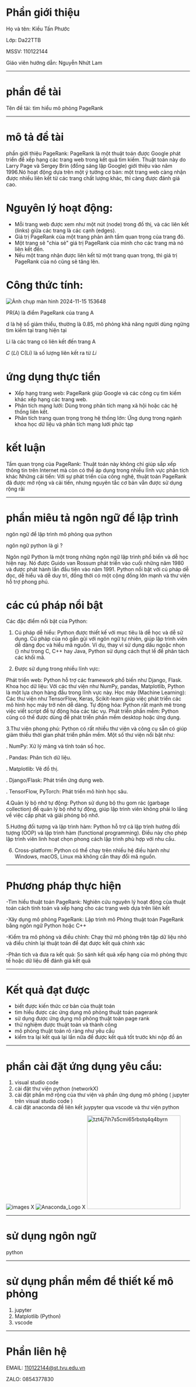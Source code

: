 # Phần giới thiệu
Họ và tên: Kiều Tấn Phước

Lớp: Da22TTB

MSSV: 110122144

Giáo viên hướng dẫn: Nguyễn Nhứt Lam
_______________________________________
# phần đề tài
Tên đề tài: tìm hiểu mô phỏng PageRank
______________________________________
# mô tả đề tài
phần giới thiệu PageRank:
PageRank là một thuật toán được Google phát triển để xếp hạng các trang web trong kết quả tìm kiếm. Thuật toán này do Larry Page và Sergey Brin (đồng sáng lập Google) giới thiệu vào năm 1996.Nó hoạt động dựa trên một ý tưởng cơ bản: một trang web càng nhận được 
nhiều liên kết từ các trang chất lượng khác, thì càng được đánh giá cao.
# Nguyên lý hoạt động:
- Mỗi trang web được xem như một nút (node) trong đồ thị, và các liên kết (links) giữa các trang là các cạnh (edges).
- Giá trị PageRank của một trang phản ánh tầm quan trọng của trang đó.
- Một trang sẽ "chia sẻ" giá trị PageRank của mình cho các trang mà nó liên kết đến.
- Nếu một trang nhận được liên kết từ một trang quan trọng, thì giá trị PageRank của nó cũng sẽ tăng lên.
# Công thức tính:
​![Ảnh chụp màn hình 2024-11-15 153648](https://github.com/user-attachments/assets/53652db6-9a56-475a-a620-fc182609d311)

PR(A) là điểm PageRank của trang A

d là hệ số giảm thiểu, thường là 0.85, mô phỏng khả năng người dùng ngừng tìm kiếm tại trang hiện tại

Li là các trang có liên kết đến trang A

𝐶 (𝐿𝑖) C(Li) là số lượng liên kết ra từ 𝐿𝑖
# ứng dụng thực tiển

- Xếp hạng trang web: PageRank giúp Google và các công cụ tìm kiếm khác xếp hạng các trang web.
- Phân tích mạng lưới: Dùng trong phân tích mạng xã hội hoặc các hệ thống liên kết.
- Phân tích trang quan trọng trong hệ thống lớn: Ứng dụng trong ngành khoa học dữ liệu và phân tích mạng lưới phức tạp

# kết luận
Tầm quan trọng của PageRank: Thuật toán này không chỉ giúp sắp xếp thông tin trên Internet mà còn có thể áp dụng trong nhiều lĩnh vực phân tích khác
Những cải tiến: Với sự phát triển của công nghệ, thuật toán PageRank đã được mở rộng và cải tiến, nhưng nguyên tắc cơ bản vẫn được sử dụng rộng rãi
______________________________________________________________________________________________________________________________
# phần miêu tả ngôn ngữ để lập trình 
ngôn ngữ để lập trình mô phỏng qua python

ngôn ngữ python là gì ?

Ngôn ngữ Python là một trong những ngôn ngữ lập trình phổ biến và dễ học hiện nay. Nó được Guido van Rossum phát triển vào cuối những năm 1980 và được phát hành lần đầu tiên vào năm 1991. Python nổi bật với cú pháp dễ đọc, dễ hiểu và dễ duy trì, đồng thời có một cộng đồng lớn mạnh và thư viện hỗ trợ phong phú.
# các cú pháp nổi bật

Các đặc điểm nổi bật của Python:
1. Cú pháp dễ hiểu: Python được thiết kế với mục tiêu là dễ học và dễ sử dụng. Cú pháp của nó gần gũi với ngôn ngữ tự nhiên, giúp lập trình viên dễ dàng đọc và hiểu mã nguồn. Ví dụ, thay vì sử dụng dấu ngoặc nhọn {} như trong C, C++ hay Java, Python sử dụng cách thụt lề để phân tách các khối mã.

2. Được sử dụng trong nhiều lĩnh vực:

Phát triển web: Python hỗ trợ các framework phổ biến như Django, Flask.
Khoa học dữ liệu: Với các thư viện như NumPy, pandas, Matplotlib, Python là một lựa chọn hàng đầu trong lĩnh vực này.
Học máy (Machine Learning): Các thư viện như TensorFlow, Keras, Scikit-learn giúp việc phát triển các mô hình học máy trở nên dễ dàng.
Tự động hóa: Python rất mạnh mẽ trong việc viết script để tự động hóa các tác vụ.
Phát triển phần mềm: Python cũng có thể được dùng để phát triển phần mềm desktop hoặc ứng dụng.

3.Thư viện phong phú: Python có rất nhiều thư viện và công cụ sẵn có giúp giảm thiểu thời gian phát triển phần mềm. Một số thư viện nổi bật như:

. NumPy: Xử lý mảng và tính toán số học.

. Pandas: Phân tích dữ liệu.

. Matplotlib: Vẽ đồ thị.

. Django/Flask: Phát triển ứng dụng web.

. TensorFlow, PyTorch: Phát triển mô hình học sâu.

4.Quản lý bộ nhớ tự động: Python sử dụng bộ thu gom rác (garbage collection) để quản lý bộ nhớ tự động, giúp lập trình viên không phải lo lắng về việc cấp phát và giải phóng bộ nhớ.

5.Hướng đối tượng và lập trình hàm: Python hỗ trợ cả lập trình hướng đối tượng (OOP) và lập trình hàm (functional programming). Điều này cho phép lập trình viên linh hoạt chọn phong cách lập trình phù hợp với nhu cầu.

6. Cross-platform: Python có thể chạy trên nhiều hệ điều hành như Windows, macOS, Linux mà không cần thay đổi mã nguồn.

___________________________________________________________________________________________________________________________________________

# Phương pháp thực hiện

-Tìm hiểu thuật toán PageRank: Nghiên cứu nguyên lý  hoạt động của thuật toán cách tính toán và xếp hạng cho các trang web dựa trên liên kết 

-Xây dụng mô phỏng PageRank: Lập trình mô Phỏng thuật toán PageRank bằng ngôn ngữ Python hoặc C++

-Kiểm tra mô phỏng và điều chỉnh: Chạy thử mô phỏng trên tập dữ liệu nhỏ và điều chỉnh lại thuật toán để đạt được kết quả chính xác 

-Phân tích và đưa ra kết quả: So sánh kết quả xếp hạng của mô phỏng thực tế hoặc dữ liệu để đánh giá kết quả

___________________________________________________________________________________________________________________________________________
# Kết quả đạt được 
- biết được kiến thức cơ bản của thuật toán
- tìm hiểu được các ứng dụng mô phỏng thuật toán pagerank
- sử dụng được ứng dụng mô phỏng thuật toán page rank
- thử nghiệm được thuật toán và thành công
- mô phỏng thuật toán rõ ràng như yêu cầu
- kiểm tra lại kết quả lại lần nữa để được kết quả tốt trước khi nộp đồ án
____________________________________________________________________________________________________________________________________________
# phần cài đặt ứng dụng yêu cầu:
1. visual studio code
2. cài đặt thư viện python (networkX)
3. cài đặt phần mở rộng của thư viện và phần ứng dụng mô phỏng ( jupyter trên visual studio code )
4. cài đặt anaconda để liên kết juypyter qua vscode và thư viện python

![images](https://github.com/user-attachments/assets/b9f999ac-fcf1-4b51-9def-73e8053ed6d8)   X 
![Anaconda_Logo](https://github.com/user-attachments/assets/bb793625-307f-40d7-9c4a-15438ceaccdc)    X
<img width="256" alt="tzt4j7ih7s5cmi65rbstq4q4byrn" src="https://github.com/user-attachments/assets/4805a919-9787-45a4-a4cd-4fd031ae7dd3">

_______________________________________________________________________________________________________________________
# sử dụng ngôn ngữ 
python
________________________________________________________________________________________________________________________

# sử dụng phần mềm để thiết kế mô phỏng
1. jupyter 
2. Matplotlib (Python)
3. vscode
____________________________________________________________________________________________________________________________________________
# Phần liên hệ
EMAIL: 110122144@st.tvu.edu.vn

ZALO: 0854377830 

​

